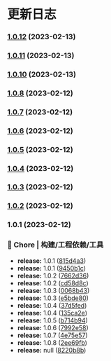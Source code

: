 # 更新日志

### [1.0.12](https://github.com/liuyuanyuannumberone/test-sfc-cli/compare/v1.0.11...v1.0.12) (2023-02-13)

### [1.0.11](https://github.com/liuyuanyuannumberone/test-sfc-cli/compare/v1.0.10...v1.0.11) (2023-02-13)

### [1.0.10](https://github.com/liuyuanyuannumberone/test-sfc-cli/compare/v1.0.8...v1.0.10) (2023-02-13)

### [1.0.8](https://github.com/liuyuanyuannumberone/test-sfc-cli/compare/v1.0.7...v1.0.8) (2023-02-12)

### [1.0.7](https://github.com/liuyuanyuannumberone/test-sfc-cli/compare/v1.0.6...v1.0.7) (2023-02-12)

### [1.0.6](https://github.com/liuyuanyuannumberone/test-sfc-cli/compare/v1.0.5...v1.0.6) (2023-02-12)

### [1.0.5](https://github.com/liuyuanyuannumberone/test-sfc-cli/compare/v1.0.4...v1.0.5) (2023-02-12)

### [1.0.4](https://github.com/liuyuanyuannumberone/test-sfc-cli/compare/v1.0.3...v1.0.4) (2023-02-12)

### [1.0.3](https://github.com/liuyuanyuannumberone/test-sfc-cli/compare/v1.0.2...v1.0.3) (2023-02-12)

### [1.0.2](https://github.com/liuyuanyuannumberone/test-sfc-cli/compare/v1.0.1...v1.0.2) (2023-02-12)

### 1.0.1 (2023-02-12)

### 🚀 Chore | 构建/工程依赖/工具

- **release:** 1.0.1 ([815d4a3](https://github.com/liuyuanyuannumberone/test-sfc-cli/commit/815d4a3918b5a0a3634ae3dbea86d17061d3455a))
- **release:** 1.0.1 ([9450b1c](https://github.com/liuyuanyuannumberone/test-sfc-cli/commit/9450b1cb06f4ab4df5f36e0fe783f5819f600783))
- **release:** 1.0.2 ([7662d36](https://github.com/liuyuanyuannumberone/test-sfc-cli/commit/7662d36154980bb54533ce7774093a9a06ed5b29))
- **release:** 1.0.2 ([cd58d8c](https://github.com/liuyuanyuannumberone/test-sfc-cli/commit/cd58d8c2ede3378b6dc3d6aef876ac35df740755))
- **release:** 1.0.3 ([0068b43](https://github.com/liuyuanyuannumberone/test-sfc-cli/commit/0068b431a9cc1c22b3cc778e7acd6adf8b4bd249))
- **release:** 1.0.3 ([e5bde80](https://github.com/liuyuanyuannumberone/test-sfc-cli/commit/e5bde801a1e6689c8bba3df899f236716cb8ea4f))
- **release:** 1.0.4 ([37d5fed](https://github.com/liuyuanyuannumberone/test-sfc-cli/commit/37d5fede8d817b85db90ea997d439ee2d9c79926))
- **release:** 1.0.4 ([135ca2e](https://github.com/liuyuanyuannumberone/test-sfc-cli/commit/135ca2eb47756e3591c69320842cc0dcda14106f))
- **release:** 1.0.5 ([b714b94](https://github.com/liuyuanyuannumberone/test-sfc-cli/commit/b714b9444cb52921c0b98dcb82a33480e973aea0))
- **release:** 1.0.6 ([7992e58](https://github.com/liuyuanyuannumberone/test-sfc-cli/commit/7992e58b9c87d7911ac7ca0dc7173e9ca4eff30d))
- **release:** 1.0.7 ([4e75e57](https://github.com/liuyuanyuannumberone/test-sfc-cli/commit/4e75e570a54de323c4e84f970634a3c585ff1c3d))
- **release:** 1.0.8 ([2ee69fb](https://github.com/liuyuanyuannumberone/test-sfc-cli/commit/2ee69fb11482aab1ef9222bd0fe1b2ab1781b411))
- **release:** null ([8220b8b](https://github.com/liuyuanyuannumberone/test-sfc-cli/commit/8220b8b21d3c26aa97746e2c2e0d1bfd5cd7343d))
